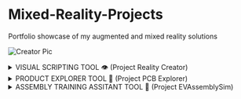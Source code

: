 # Mixed-Reality-Projects
Portfolio showcase of my augmented and mixed reality solutions

![Creator Pic](https://user-images.githubusercontent.com/23661772/168881664-a73703f6-54a8-4d3b-972d-c3a3f1932c24.png)

<details><summary>VISUAL SCRIPTING TOOL 👁️ (Project Reality Creator)</summary>
<p>
    
![Editor Design](https://user-images.githubusercontent.com/23661772/169062686-04958745-8e30-4464-b7e6-d115f16be0b4.gif)

## **The Problem**
   
Spatial understanding of core features within AR HMD applications

## **The Challenge**

How to track knowledge retention within a simulated environment 

## The Solution

System Stack Used:

- Input with **[Messages API](https://docs.enklu.com/docs/API/Messages)**
- Interfacing through **[Hands API](https://docs.enklu.com/docs/API/Hand)** and **[Spatial Artificial Intelligence API](https://docs.enklu.com/docs/API/App#sai-object)**
- Training with **[Spatial Artificial Intelligence](https://docs.enklu.com/docs/API/App#sai-object)**
- Scripted in **[JavaScript](https://developer.mozilla.org/en-US/docs/Web/JavaScript)**

## **The Results**

- Sequence Completion Rate > 70%

## The Opportunity

How can artificial intelligence assistants be used to help users navigate through AR HMD tools?

</p>
</details>

<details><summary>PRODUCT EXPLORER TOOL 🔎 (Project PCB Explorer)</summary>
<p>
    
![PCB Explorer](https://user-images.githubusercontent.com/23661772/169063472-36a70e46-2d60-43ef-9e99-2a0823003a00.gif)


## **The Problem**
   
Understanding how complex implicit system relationships are configured are difficult to understand without breaking down to individual components.

## **The Challenge**

Disassembling meshed prefabs from industrial design files and adding tween movement animations + descriptions interface windows.

## The Solution

System Stack Used:

- Input with [X]
- Interfacing with [Y]
- Inferencing through **[CoreML Model](https://developer.apple.com/machine-learning/models/)**
- Training with **[Custom Vision](https://azure.microsoft.com/en-us/services/cognitive-services/custom-vision-service/#overview)**
- Programming Languages: **[C++](https://www.cplusplus.com/reference/)**,  **[C#](https://developer.mozilla.org/en-US/docs/Web/JavaScript)**, **[Swift](https://developer.apple.com/swift/)**
- Hardware: Hololens 2

## **The Results**

Comprehension Rate: 80%

## The Opportunity

How can AR HMD operating systems be used to search real-world objects in the real world environment?

</p>
</details>


<details><summary>ASSEMBLY TRAINING ASSITANT TOOL 🔧 (Project EVAssemblySim)</summary>
<p>
    
[Assembly Simulation](https://user-images.githubusercontent.com/23661772/169123320-b5cf461a-bdd6-4bc7-9b11-cdd9b39081dd.gif)

## **The Problem**
   
Understanding how complex implicit system relationships are configured are difficult to understand without breaking down to individual components.

## **The Challenge**

Disassembling meshed prefabs from industrial design files and adding tween movement animations + descriptions interface windows.

## The Solution!

System Stack Used:

- Input with [X]
- Interfacing with [Y]
- Inferencing through **[CoreML Model](https://developer.apple.com/machine-learning/models/)**
- Training with **[Custom Vision](https://azure.microsoft.com/en-us/services/cognitive-services/custom-vision-service/#overview)**
- Programming Languages: **[C++](https://www.cplusplus.com/reference/)**,  **[C#](https://developer.mozilla.org/en-US/docs/Web/JavaScript)**, **[Swift](https://developer.apple.com/swift/)**
- Hardware: Hololens 2

## **The Results**

Comprehension Rate: 80%

## The Opportunity

How can AR HMD operating systems be used to search real-world objects in the real world environment?

</p>
</details>
